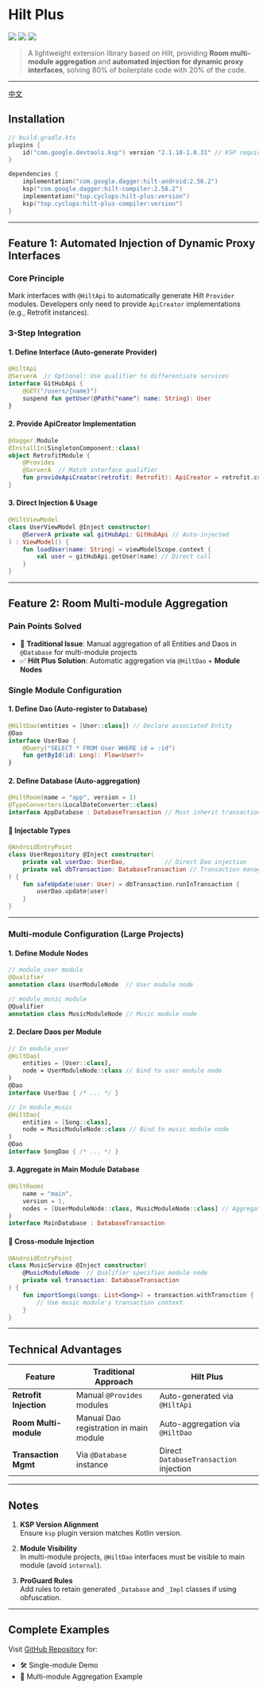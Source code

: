 # Hilt Plus
[![](https://img.shields.io/badge/ksp-2.1.10--1.0.31-important?logo=kotlin)](https://github.com/google/ksp)
[![](https://img.shields.io/badge/hilt-2.56.2-important?logo=android)](https://developer.android.com/training/dependency-injection/hilt-android?hl=zh-cn)
[![](https://img.shields.io/badge/hilt--plus-0.1.3-blueviolet?logo=android)](https://github.com/cyclops-top/hilt-plus)
> A lightweight extension library based on Hilt, providing **Room multi-module aggregation** and **automated injection for dynamic proxy interfaces**, solving 80% of boilerplate code with 20% of the code.

---
[中文](README_CN.md)
## Installation
```kotlin
// build.gradle.kts
plugins {
    id("com.google.devtools.ksp") version "2.1.10-1.0.31" // KSP required
}

dependencies {
    implementation("com.google.dagger:hilt-android:2.56.2")
    ksp("com.google.dagger:hilt-compiler:2.56.2")
    implementation("top.cyclops:hilt-plus:version")
    ksp("top.cyclops:hilt-plus-compiler:version")
}
```

---

## Feature 1: Automated Injection of Dynamic Proxy Interfaces
### Core Principle
Mark interfaces with `@HiltApi` to automatically generate Hilt `Provider` modules. Developers only need to provide `ApiCreator` implementations (e.g., Retrofit instances).

### 3-Step Integration
#### 1. Define Interface (Auto-generate Provider)
```kotlin
@HiltApi
@ServerA  // Optional: Use qualifier to differentiate services
interface GitHubApi {
    @GET("/users/{name}")
    suspend fun getUser(@Path("name") name: String): User
}
```

#### 2. Provide ApiCreator Implementation
```kotlin
@dagger.Module
@InstallIn(SingletonComponent::class)
object RetrofitModule {
    @Provides
    @ServerA  // Match interface qualifier
    fun provideApiCreator(retrofit: Retrofit): ApiCreator = retrofit.create(clazz) 
}
```

#### 3. Direct Injection & Usage
```kotlin
@HiltViewModel
class UserViewModel @Inject constructor(
    @ServerA private val gitHubApi: GitHubApi // Auto-injected
) : ViewModel() {
    fun loadUser(name: String) = viewModelScope.context {
        val user = gitHubApi.getUser(name) // Direct call
    }
}
```

---

## Feature 2: Room Multi-module Aggregation
### Pain Points Solved
- 🚫 **Traditional Issue**: Manual aggregation of all Entities and Daos in `@Database` for multi-module projects
- ✅ **Hilt Plus Solution**: Automatic aggregation via `@HiltDao` + **Module Nodes**

### Single Module Configuration
#### 1. Define Dao (Auto-register to Database)
```kotlin
@HiltDao(entities = [User::class]) // Declare associated Entity
@Dao
interface UserDao {
    @Query("SELECT * FROM User WHERE id = :id")
    fun getById(id: Long): Flow<User?>
}
```

#### 2. Define Database (Auto-aggregation)
```kotlin
@HiltRoom(name = "app", version = 1)
@TypeConverters(LocalDateConverter::class)
interface AppDatabase : DatabaseTransaction // Must inherit transaction interface
```

#### 🔑 Injectable Types
```kotlin
@AndroidEntryPoint
class UserRepository @Inject constructor(
    private val userDao: UserDao,           // Direct Dao injection
    private val dbTransaction: DatabaseTransaction // Transaction management
) {
    fun safeUpdate(user: User) = dbTransaction.runInTransaction {
        userDao.update(user)
    }
}
```

---

### Multi-module Configuration (Large Projects)
#### 1. Define Module Nodes
```kotlin
// module_user module
@Qualifier
annotation class UserModuleNode  // User module node

// module_music module
@Qualifier
annotation class MusicModuleNode // Music module node
```

#### 2. Declare Daos per Module
```kotlin
// In module_user
@HiltDao(
    entities = [User::class], 
    node = UserModuleNode::class // Bind to user module node
)
@Dao
interface UserDao { /* ... */ }

// In module_music
@HiltDao(
    entities = [Song::class], 
    node = MusicModuleNode::class // Bind to music module node
)
@Dao
interface SongDao { /* ... */ }
```

#### 3. Aggregate in Main Module Database
```kotlin
@HiltRoom(
    name = "main",
    version = 1,
    nodes = [UserModuleNode::class, MusicModuleNode::class] // Aggregate modules
)
interface MainDatabase : DatabaseTransaction
```

#### 🔑 Cross-module Injection
```kotlin
@AndroidEntryPoint
class MusicService @Inject constructor(
    @MusicModuleNode  // Qualifier specifies module node
    private val transaction: DatabaseTransaction
) {
    fun importSongs(songs: List<Song>) = transaction.withTransction {
        // Use music module's transaction context
    }
}
```

---

## Technical Advantages
| Feature               | Traditional Approach               | Hilt Plus                    |
|-----------------------|------------------------------------|------------------------------|
| **Retrofit Injection** | Manual `@Provides` modules         | Auto-generated via `@HiltApi` |
| **Room Multi-module**  | Manual Dao registration in main module | Auto-aggregation via `@HiltDao` |
| **Transaction Mgmt**  | Via `@Database` instance            | Direct `DatabaseTransaction` injection |

---

## Notes
1. **KSP Version Alignment**  
   Ensure `ksp` plugin version matches Kotlin version.

2. **Module Visibility**  
   In multi-module projects, `@HiltDao` interfaces must be visible to main module (avoid `internal`).

3. **ProGuard Rules**  
   Add rules to retain generated `_Database` and `_Impl` classes if using obfuscation.

---

## Complete Examples
Visit [GitHub Repository](https://github.com/cyclops-top/hilt-plus) for:
- 🛠️ Single-module Demo
- 🧩 Multi-module Aggregation Example